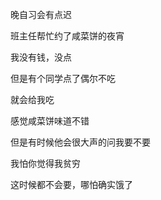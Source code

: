 晚自习会有点迟

班主任帮忙约了咸菜饼的夜宵

我没有钱，没点

但是有个同学点了偶尔不吃

就会给我吃



感觉咸菜饼味道不错

但是有时候他会很大声的问我要不要

我怕你觉得我贫穷

这时候都不会要，哪怕确实饿了

